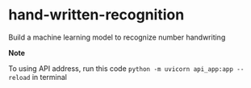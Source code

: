 # hand-written-recognition
Build a machine learning model to recognize number handwriting

**Note**

To using API address, run this code `python -m uvicorn api_app:app --reload` in terminal

